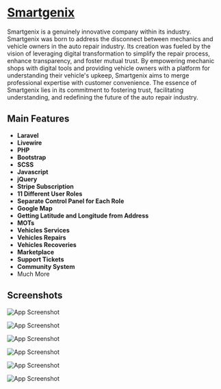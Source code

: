 # [Smartgenix](http://smartgenix.co.uk)

Smartgenix is a genuinely innovative company within its industry. Smartgenix was born to address the disconnect between mechanics and vehicle owners in the auto repair industry. Its creation was fueled by the vision of leveraging digital transformation to simplify the repair process, enhance transparency, and foster mutual trust. By empowering mechanic shops with digital tools and providing vehicle owners with a platform for understanding their vehicle's upkeep, Smartgenix aims to merge professional expertise with customer convenience. The essence of Smartgenix lies in its commitment to fostering trust, facilitating understanding, and redefining the future of the auto repair industry.

## Main Features

-  **Laravel**
-  **Livewire**
-  **PHP**
-  **Bootstrap**
-  **SCSS**
-  **Javascript**
-  **jQuery**
-  **Stripe Subscription**
-  **11 Different User Roles**
-  **Separate Control Panel for Each Role**
-  **Google Map**
-  **Getting Latitude and Longitude from Address**
-  **MOTs**
-  **Vehicles Services**
-  **Vehicles Repairs**
-  **Vehicles Recoveries**
-  **Marketplace**
-  **Support Tickets**
-  **Community System**
-  Much More

## Screenshots

![App Screenshot](https://firebasestorage.googleapis.com/v0/b/laravel-notification-22697.appspot.com/o/smartgenix%2Fsmartgenix.png?alt=media&token=5e73c4f6-ea3f-40ad-9a53-08db6f05d1b5)

![App Screenshot](https://firebasestorage.googleapis.com/v0/b/laravel-notification-22697.appspot.com/o/smartgenix%2F1-1686643211.png?alt=media&token=ad710f48-a801-4b8c-a6eb-6fa94dd9587c)

![App Screenshot](https://firebasestorage.googleapis.com/v0/b/laravel-notification-22697.appspot.com/o/smartgenix%2F7-1686643762.png?alt=media&token=e7575b26-bfd4-401c-9809-add367e03a41)

![App Screenshot](https://firebasestorage.googleapis.com/v0/b/laravel-notification-22697.appspot.com/o/smartgenix%2F6-1686643762.png?alt=media&token=ff5997e4-865b-42bb-ab52-12f614f04e6d)

![App Screenshot](https://firebasestorage.googleapis.com/v0/b/laravel-notification-22697.appspot.com/o/smartgenix%2F5-1686643362.png?alt=media&token=38fd53b6-b47c-4891-9465-dd6cb4cd6753)

![App Screenshot](https://firebasestorage.googleapis.com/v0/b/laravel-notification-22697.appspot.com/o/smartgenix%2F3-1686643762.png?alt=media&token=012b004e-2688-4821-88f0-ee158d715d1b)
